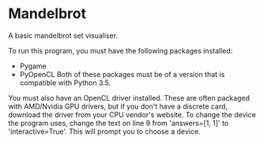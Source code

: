 # Mandelbrot
A basic mandelbrot set visualiser.

To run this program, you must have the following packages installed:
  - Pygame
  - PyOpenCL
Both of these packages must be of a version that is compatible with Python 3.5. 

You must also have an OpenCL driver installed. These are often packaged with AMD/Nvidia GPU drivers, but if you don't have a discrete card, download the driver from your CPU vendor's website. To change the device the program uses, change the text on line 9 from 'answers=[1, 1]' to 'interactive=True'. This will prompt you to choose a device. 
